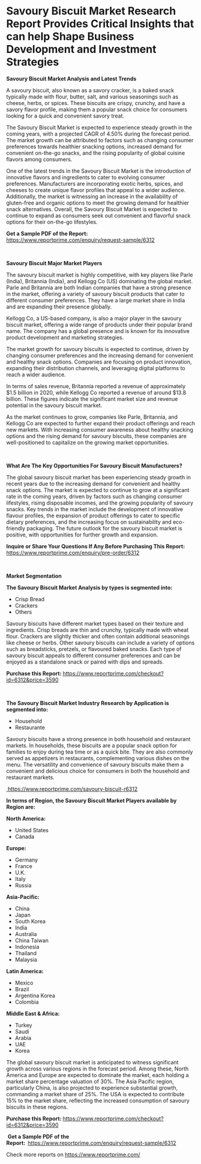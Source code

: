 <p><h1>Savoury Biscuit Market Research Report Provides Critical Insights that can help Shape Business Development and Investment Strategies</h1></p><p><strong>Savoury Biscuit Market Analysis and Latest Trends</strong></p>
<p><p>A savoury biscuit, also known as a savory cracker, is a baked snack typically made with flour, butter, salt, and various seasonings such as cheese, herbs, or spices. These biscuits are crispy, crunchy, and have a savory flavor profile, making them a popular snack choice for consumers looking for a quick and convenient savory treat.</p><p>The Savoury Biscuit Market is expected to experience steady growth in the coming years, with a projected CAGR of 4.50% during the forecast period. The market growth can be attributed to factors such as changing consumer preferences towards healthier snacking options, increased demand for convenient on-the-go snacks, and the rising popularity of global cuisine flavors among consumers.</p><p>One of the latest trends in the Savoury Biscuit Market is the introduction of innovative flavors and ingredients to cater to evolving consumer preferences. Manufacturers are incorporating exotic herbs, spices, and cheeses to create unique flavor profiles that appeal to a wider audience. Additionally, the market is witnessing an increase in the availability of gluten-free and organic options to meet the growing demand for healthier snack alternatives. Overall, the Savoury Biscuit Market is expected to continue to expand as consumers seek out convenient and flavorful snack options for their on-the-go lifestyles.</p></p>
<p><strong>Get a Sample PDF of the Report:&nbsp;</strong> <a href="https://www.reportprime.com/enquiry/request-sample/6312">https://www.reportprime.com/enquiry/request-sample/6312</a></p>
<p>&nbsp;</p>
<p><strong>Savoury Biscuit Major Market Players</strong></p>
<p><p>The savoury biscuit market is highly competitive, with key players like Parle (India), Britannia (India), and Kellogg Co (US) dominating the global market. Parle and Britannia are both Indian companies that have a strong presence in the market, offering a variety of savoury biscuit products that cater to different consumer preferences. They have a large market share in India and are expanding their presence globally.</p><p>Kellogg Co, a US-based company, is also a major player in the savoury biscuit market, offering a wide range of products under their popular brand name. The company has a global presence and is known for its innovative product development and marketing strategies.</p><p>The market growth for savoury biscuits is expected to continue, driven by changing consumer preferences and the increasing demand for convenient and healthy snack options. Companies are focusing on product innovation, expanding their distribution channels, and leveraging digital platforms to reach a wider audience.</p><p>In terms of sales revenue, Britannia reported a revenue of approximately $1.5 billion in 2020, while Kellogg Co reported a revenue of around $13.8 billion. These figures indicate the significant market size and revenue potential in the savoury biscuit market.</p><p>As the market continues to grow, companies like Parle, Britannia, and Kellogg Co are expected to further expand their product offerings and reach new markets. With increasing consumer awareness about healthy snacking options and the rising demand for savoury biscuits, these companies are well-positioned to capitalize on the growing market opportunities.</p></p>
<p>&nbsp;</p>
<p><strong>What Are The Key Opportunities For Savoury Biscuit Manufacturers?</strong></p>
<p><p>The global savoury biscuit market has been experiencing steady growth in recent years due to the increasing demand for convenient and healthy snack options. The market is expected to continue to grow at a significant rate in the coming years, driven by factors such as changing consumer lifestyles, rising disposable incomes, and the growing popularity of savoury snacks. Key trends in the market include the development of innovative flavour profiles, the expansion of product offerings to cater to specific dietary preferences, and the increasing focus on sustainability and eco-friendly packaging. The future outlook for the savoury biscuit market is positive, with opportunities for further growth and expansion.</p></p>
<p><strong>Inquire or Share Your Questions If Any Before Purchasing This Report:</strong> <a href="https://www.reportprime.com/enquiry/pre-order/6312">https://www.reportprime.com/enquiry/pre-order/6312</a></p>
<p>&nbsp;</p>
<p><strong>Market Segmentation</strong></p>
<p><strong>The Savoury Biscuit Market Analysis by types is segmented into:</strong></p>
<p><ul><li>Crisp Bread</li><li>Crackers</li><li>Others</li></ul></p>
<p><p>Savoury biscuits have different market types based on their texture and ingredients. Crisp breads are thin and crunchy, typically made with wheat flour. Crackers are slightly thicker and often contain additional seasonings like cheese or herbs. Other savoury biscuits can include a variety of options such as breadsticks, pretzels, or flavoured baked snacks. Each type of savoury biscuit appeals to different consumer preferences and can be enjoyed as a standalone snack or paired with dips and spreads.</p></p>
<p><strong>Purchase this Report:&nbsp;</strong><a href="https://www.reportprime.com/checkout?id=6312&price=3590">https://www.reportprime.com/checkout?id=6312&price=3590</a></p>
<p>&nbsp;</p>
<p><strong>The Savoury Biscuit Market Industry Research by Application is segmented into:</strong></p>
<p><ul><li>Household</li><li>Restaurante</li></ul></p>
<p><p>Savoury biscuits have a strong presence in both household and restaurant markets. In households, these biscuits are a popular snack option for families to enjoy during tea time or as a quick bite. They are also commonly served as appetizers in restaurants, complementing various dishes on the menu. The versatility and convenience of savoury biscuits make them a convenient and delicious choice for consumers in both the household and restaurant markets.</p></p>
<p><a href="https://www.reportprime.com/savoury-biscuit-r6312">&nbsp;https://www.reportprime.com/savoury-biscuit-r6312</a></p>
<p><strong>In terms of Region, the Savoury Biscuit Market Players available by Region are:</strong></p>
<p>
    <p> <strong> North America: </strong>
        <ul>
            <li>United States</li>
            <li>Canada</li>
        </ul>
        </p> 
    <p> <strong> Europe: </strong>
        <ul>
            <li>Germany</li>
            <li>France</li>
            <li>U.K.</li>
            <li>Italy</li>
            <li>Russia</li>
        </ul>
        </p> 
    <p> <strong> Asia-Pacific: </strong>
        <ul>
            <li>China</li>
            <li>Japan</li>
            <li>South Korea</li>
            <li>India</li>
            <li>Australia</li>
            <li>China Taiwan</li>
            <li>Indonesia</li>
            <li>Thailand</li>
            <li>Malaysia</li>
        </ul>
        </p> 
    <p> <strong> Latin America: </strong>
        <ul>
            <li>Mexico</li>
            <li>Brazil</li>
            <li>Argentina Korea</li>
            <li>Colombia</li>
        </ul>
        </p> 
    <p> <strong> Middle East & Africa: </strong>
        <ul>
            <li>Turkey</li>
            <li>Saudi</li>
            <li>Arabia</li>
            <li>UAE</li>
            <li>Korea</li>
        </ul>
    </p>
    </p>
<p><p>The global savoury biscuit market is anticipated to witness significant growth across various regions in the forecast period. Among these, North America and Europe are expected to dominate the market, each holding a market share percentage valuation of 30%. The Asia Pacific region, particularly China, is also projected to experience substantial growth, commanding a market share of 25%. The USA is expected to contribute 15% to the market share, reflecting the increased consumption of savoury biscuits in these regions.</p></p>
<p><strong>Purchase this Report: </strong><a href="https://www.reportprime.com/checkout?id=6312&price=3590">https://www.reportprime.com/checkout?id=6312&price=3590</a></p>
<p>&nbsp;<strong>Get a Sample PDF of the Report:&nbsp;&nbsp;</strong><a href="https://www.reportprime.com/enquiry/request-sample/6312">https://www.reportprime.com/enquiry/request-sample/6312</a></p>
<p><strong></strong></p>
<p>Check more reports on <a href="https://www.reportprime.com/">https://www.reportprime.com/</a></p>